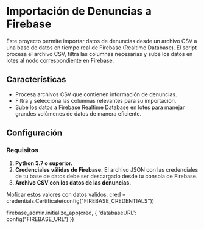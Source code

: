 # Importación de Denuncias a Firebase

Este proyecto permite importar datos de denuncias desde un archivo CSV a una base de datos en tiempo real de Firebase (Realtime Database). El script procesa el archivo CSV, filtra las columnas necesarias y sube los datos en lotes al nodo correspondiente en Firebase.

## Características
- Procesa archivos CSV que contienen información de denuncias.
- Filtra y selecciona las columnas relevantes para su importación.
- Sube los datos a Firebase Realtime Database en lotes para manejar grandes volúmenes de datos de manera eficiente.

## Configuración

### Requisitos
1. **Python 3.7 o superior.**
2. **Credenciales válidas de Firebase.** El archivo JSON con las credenciales de tu base de datos debe ser descargado desde tu consola de Firebase.
3. **Archivo CSV con los datos de las denuncias.**

Moficar estos valores con datos validos:
cred = credentials.Certificate(config("FIREBASE_CREDENTIALS"))

firebase_admin.initialize_app(cred, {
    'databaseURL': config("FIREBASE_URL")
})
